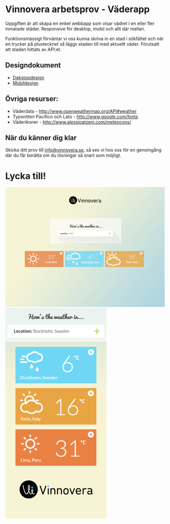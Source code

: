 Vinnovera arbetsprov - Väderapp
===============================
Uppgiften är att skapa en enkel webbapp som visar vädret i en eller fler inmatade städer. Responsive för desktop, mobil och allt där mellan.

Funktionsmässigt förväntar vi oss kunna skriva in en stad i sökfältet och när en trycker på plustecknet så läggs staden till med aktuellt väder. Förutsatt att staden hittats av API:et.

## Designdokument
* [Dekstopdesign](https://github.com/Vinnovera/arbetsprov/raw/master/design.psd)
* [Mobildesign](https://github.com/Vinnovera/arbetsprov/raw/master/mobile.psd)

## Övriga resurser:
* Väderdata - http://www.openweathermap.org/API#weather
* Typsnitten Pacifico och Lato - http://www.google.com/fonts
* Väderikoner - http://www.alessioatzeni.com/meteocons/

## När du känner dig klar
Skicka ditt prov till info@vinnovera.se, så ses vi hos oss för en genomgång där du får berätta om du lösningar så snart som möjligt.

# Lycka till!

![Desktop design](https://raw.githubusercontent.com/Vinnovera/arbetsprov/master/design.png)
![Mobile design](https://raw.githubusercontent.com/Vinnovera/arbetsprov/master/mobile.png)
